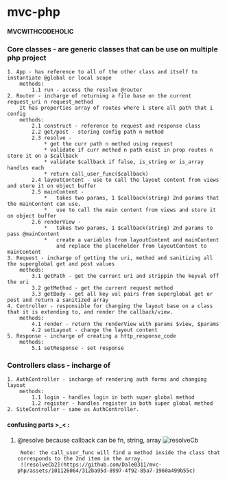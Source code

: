 # mvc-php

#### MVCWITHCODEHOLIC

### Core classes - are generic classes that can be use on multiple php project
    1. App - has reference to all of the other class and itself to instantiate @global or local scope
        methods: 
            1.1 run - access the resolve @router
    2. Router - incharge of returning a file base on the current request_uri n request_method
        It has properties array of routes where i store all path that i config
        methods: 
            2.1 construct - reference to request and response class
            2.2 get/post - storing config path n method
            2.3 resolve - 
                * get the curr path n method using request
                * validate if curr method n path exist in prop routes n store it on a $callback
                * validate $callback if false, is_string or is_array handles each 
                * return call_user_func($callback)
            2.4 layoutContent - use to call the layout content from views and store it on object buffer
            2.5 mainContent - 
                *   takes two params, 1 $callback(string) 2nd params that the mainContent can use.
                *   use to call the main content from views and store it on object buffer
            2.6 renderView - 
                *   takes two params, 1 $callback(string) 2nd params to pass @mainContent
                *   create a variables from layoutContent and mainContent
                    and replace the placeholder from layoutContent to mainContent
    3. Request - incharge of getting the uri, method and sanitizing all the superglobal get and post values
        methods: 
            3.1 getPath - get the current uri and strippin the keyval off the uri
            3.2 getMethod - get the current request method
            3.3 getBody - get all key val pairs from superglobal get or post and return a sanitized array
    4. Controller - responsible for changing the layout base on a class that it is extending to, and render the callback/view.
        methods: 
            4.1 render - return the renderView with params $view, $params
            4.2 setLayout - change the layout content
    5. Response - incharge of creating a http_response_code
        methods: 
            5.1 setResponse - set response
### Controllers class - incharge of 
    1. AuthController - incharge of rendering auth forms and changing layout
        methods:
            1.1 login - handles login in both super global method
            1.2 register - handles register in both super global method
    2. SiteController - same as AuthController.


#### confusing parts >_< :
1. @resolve 
        because callback can be fn, string, array
        ![resolveCb](https://github.com/Dale0311/mvc-php/assets/101126064/df74039e-c80e-47ae-a9f8-359fe8bd8326)
        
        Note: the call_user_func will find a method inside the class that corresponds to the 2nd item in the array.
        ![resolveCb2](https://github.com/Dale0311/mvc-php/assets/101126064/312ba95d-8997-4f92-85a7-1960a499b55c)
